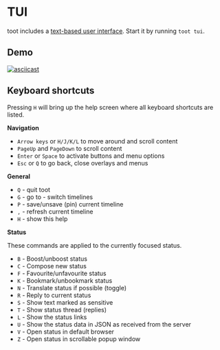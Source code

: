 TUI
===

toot includes a
[text-based user interface](https://en.wikipedia.org/wiki/Text-based_user_interface).
Start it by running `toot tui`.

## Demo

[![asciicast](https://asciinema.org/a/563459.svg)](https://asciinema.org/a/563459)

## Keyboard shortcuts

Pressing `H` will bring up the help screen where all keyboard shortcuts are
listed.

**Navigation**

* `Arrow keys` or `H/J/K/L` to move around and scroll content
* `PageUp` and `PageDown` to scroll content
* `Enter` or `Space` to activate buttons and menu options
* `Esc` or `Q` to go back, close overlays and menus

**General**

* `Q` - quit toot
* `G` - go to - switch timelines
* `P` - save/unsave (pin) current timeline
* `,` - refresh current timeline
* `H` - show this help

**Status**

These commands are applied to the currently focused status.

* `B` - Boost/unboost status
* `C` - Compose new status
* `F` - Favourite/unfavourite status
* `K` - Bookmark/unbookmark status
* `N` - Translate status if possible (toggle)
* `R` - Reply to current status
* `S` - Show text marked as sensitive
* `T` - Show status thread (replies)
* `L` - Show the status links
* `U` - Show the status data in JSON as received from the server
* `V` - Open status in default browser
* `Z` - Open status in scrollable popup window
